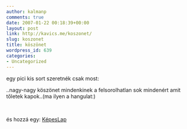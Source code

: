 ```yaml
---
author: kalmanp
comments: true
date: 2007-01-22 00:18:39+00:00
layout: post
link: http://kavics.me/koszonet/
slug: koszonet
title: köszönet
wordpress_id: 639
categories:
- Uncategorized
---
```



egy pici kis sort szeretnék csak most:  

..nagy-nagy köszönet mindenkinek a felsorolhatlan sok mindenért amit tőletek kapok..(ma ilyen a hangulat:) 







	
	
	
	

  






és hozzá egy: [KépesLap](http://kavics.ning.com/index.php?controller=photo&action=view&content=3075151) 

